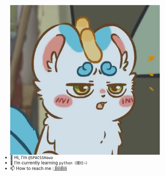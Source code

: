 <img align="right" width="480" height="480" position="fixed" src="https://github.com/SPACSSHawa/SPACSSHawa/blob/4628d13303fc3d6296d5b36a0cb3379d8fa48419/1%20(3).PNG"/>  






- 👋 Hi, I’m `@SPACSSHawa`
- 🌱 I’m currently learning `python（摆烂~）`
- 📫 How to reach me :[ BiliBili ](https://space.bilibili.com/3461564210350171)
 
<!---
SPACSSHawa/SPACSSHawa is a ✨ special ✨ repository because its `README.md` (this file) appears on your GitHub profile.
You can click the Preview link to take a look at your changes.
--->
